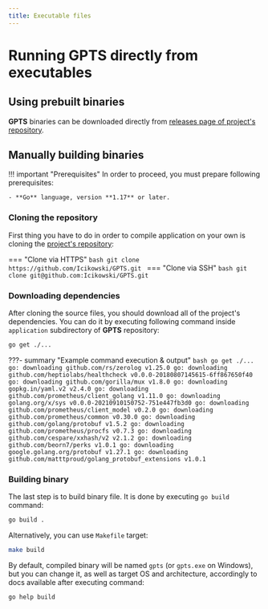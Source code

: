 ```yaml
---
title: Executable files
---
```


# Running **GPTS** directly from executables

## Using prebuilt binaries

**GPTS** binaries can be downloaded directly from [releases page of project's repository](https://github.com/Icikowski/GPTS/releases).

## Manually building binaries

!!! important "Prerequisites"
    In order to proceed, you must prepare following prerequisites:

    - **Go** language, version **1.17** or later.

### Cloning the repository

First thing you have to do in order to compile application on your own is cloning the [project's repository](https://github.com/Icikowski/GPTS):

=== "Clone via HTTPS"
    ```bash
    git clone https://github.com/Icikowski/GPTS.git
    ```
=== "Clone via SSH"
    ```bash
    git clone git@github.com:Icikowski/GPTS.git
    ```

### Downloading dependencies

After cloning the source files, you should download all of the project's dependencies. You can do it by executing following command inside `application` subdirectory of **GPTS** repository:

```bash
go get ./...
```

???- summary "Example command execution & output"
    ```bash
    go get ./...
    ```
    ```
    go: downloading github.com/rs/zerolog v1.25.0
    go: downloading github.com/heptiolabs/healthcheck v0.0.0-20180807145615-6ff867650f40
    go: downloading github.com/gorilla/mux v1.8.0
    go: downloading gopkg.in/yaml.v2 v2.4.0
    go: downloading github.com/prometheus/client_golang v1.11.0
    go: downloading golang.org/x/sys v0.0.0-20210910150752-751e447fb3d0
    go: downloading github.com/prometheus/client_model v0.2.0
    go: downloading github.com/prometheus/common v0.30.0
    go: downloading github.com/golang/protobuf v1.5.2
    go: downloading github.com/prometheus/procfs v0.7.3
    go: downloading github.com/cespare/xxhash/v2 v2.1.2
    go: downloading github.com/beorn7/perks v1.0.1
    go: downloading google.golang.org/protobuf v1.27.1
    go: downloading github.com/matttproud/golang_protobuf_extensions v1.0.1
    ```

### Building binary

The last step is to build binary file. It is done by executing `go build` command:

```bash
go build .
```

Alternatively, you can use `Makefile` target:

```bash
make build
```

By default, compiled binary will be named `gpts` (or `gpts.exe` on Windows), but you can change it, as well as target OS and architecture, accordingly to docs available after executing command:

```bash
go help build
```
